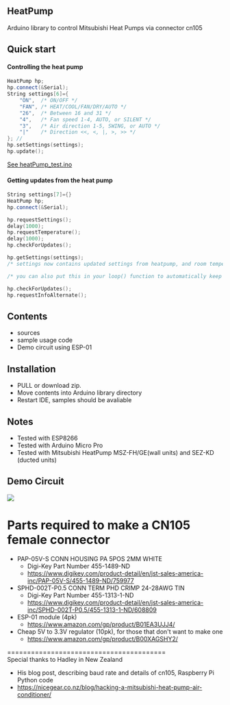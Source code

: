 HeatPump
----------
Arduino library to control Mitsubishi Heat Pumps via connector cn105

Quick start
-----------

#### Controlling the heat pump

```c++
HeatPump hp;
hp.connect(&Serial);
String settings[6]={
    "ON",  /* ON/OFF */
	"FAN", /* HEAT/COOL/FAN/DRY/AUTO */
	"26",  /* Between 16 and 31 */
	"4",   /* Fan speed 1-4, AUTO, or SILENT */
	"3",   /* Air direction 1-5, SWING, or AUTO */
	"|"    /* Direction <<, <, |, >, >> */
}; //
hp.setSettings(settings);
hp.update();
```

[See heatPump_test.ino](examples/heatPump_test/heatPump_test.ino)

#### Getting updates from the heat pump

```c++
String settings[7]={}
HeatPump hp;
hp.connect(&Serial);

hp.requestSettings();
delay(1000);
hp.requestTemperature();
delay(1000);
hp.checkForUpdates();

hp.getSettings(settings);
/* settings now contains updated settings from heatpump, and room temperature in settings[6] */

/* you can also put this in your loop() function to automatically keep the settings/temperature updated: */

hp.checkForUpdates();
hp.requestInfoAlternate();

```

Contents
--------
- sources
- sample usage code
- Demo circuit using ESP-01

Installation
------------
- PULL or download zip.
- Move contents into Arduino library directory
- Restart IDE, samples should be avaliable

Notes
-----
- Tested with ESP8266
- Tested with Arduino Micro Pro
- Tested with Mitsubishi HeatPump MSZ-FH/GE(wall units) and SEZ-KD (ducted units)

Demo Circuit
------------
<img src="https://github.com/SwiCago/HeatPump/blob/master/CN105_ESP8266.png"/>

# Parts required to make a CN105 female connector
- PAP-05V-S CONN HOUSING PA 5POS 2MM WHITE 
  - Digi-Key Part Number 	455-1489-ND 
  - https://www.digikey.com/product-detail/en/jst-sales-america-inc/PAP-05V-S/455-1489-ND/759977
- SPHD-002T-P0.5  CONN TERM PHD CRIMP 24-28AWG TIN  
  - Digi-Key Part Number 	455-1313-1-ND 
  - https://www.digikey.com/product-detail/en/jst-sales-america-inc/SPHD-002T-P0.5/455-1313-1-ND/608809
- ESP-01 module (4pk)
  - https://www.amazon.com/gp/product/B01EA3UJJ4/
- Cheap 5V to 3.3V regulator (10pk), for those that don't want to make one
  - https://www.amazon.com/gp/product/B00XAGSHY2/
  
========================================  
Special thanks to Hadley in New Zealand 
  - His blog post, describing baud rate and details of cn105, Raspberry Pi Python code
  - https://nicegear.co.nz/blog/hacking-a-mitsubishi-heat-pump-air-conditioner/
